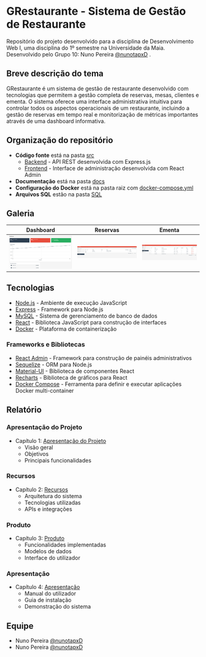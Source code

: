 ﻿# GRestaurante - Sistema de Gestão de Restaurante

Repositório do projeto desenvolvido para a disciplina de Desenvolvimento Web I, uma disciplina do 1º semestre na Universidade da Maia. Desenvolvido pelo Grupo 10: Nuno Pereira [@nunotapxD](https://github.com/nunotapxD) .

## Breve descrição do tema

GRestaurante é um sistema de gestão de restaurante desenvolvido com tecnologias que permitem a gestão completa de reservas, mesas, clientes e ementa. O sistema oferece uma interface administrativa intuitiva para controlar todos os aspectos operacionais de um restaurante, incluindo a gestão de reservas em tempo real e monitorização de métricas importantes através de uma dashboard informativa.

## Organização do repositório

* **Código fonte** está na pasta [src](src/)
  - [Backend](backend/) - API REST desenvolvida com Express.js
  - [Frontend](frontend/) - Interface de administração desenvolvida com React Admin
* **Documentação** está na pasta [docs](docs/)
* **Configuração do Docker** está na pasta raiz com [docker-compose.yml](docker-compose.yml)
* **Arquivos SQL** estão na pasta [SQL](SQL/)

## Galeria

| Dashboard | Reservas | Ementa |
|-----------|----------|-----------|
| ![Dashboard](docs/dashboard.png) | ![Reservas](docs/reservas.png) | ![Menu](docs/ementa.png) |

## Tecnologias

* [Node.js](https://nodejs.org/) - Ambiente de execução JavaScript
* [Express](https://expressjs.com/) - Framework para Node.js
* [MySQL](https://www.mysql.com/) - Sistema de gerenciamento de banco de dados
* [React](https://reactjs.org/) - Biblioteca JavaScript para construção de interfaces
* [Docker](https://www.docker.com/) - Plataforma de containerização

### Frameworks e Bibliotecas

* [React Admin](https://marmelab.com/react-admin/) - Framework para construção de painéis administrativos
* [Sequelize](https://sequelize.org/) - ORM para Node.js
* [Material-UI](https://mui.com/) - Biblioteca de componentes React
* [Recharts](https://recharts.org/) - Biblioteca de gráficos para React
* [Docker Compose](https://docs.docker.com/compose/) - Ferramenta para definir e executar aplicações Docker multi-container

## Relatório

### Apresentação do Projeto
* Capítulo 1: [Apresentação do Projeto](docs/c1.md)
  - Visão geral
  - Objetivos
  - Principais funcionalidades

### Recursos
* Capítulo 2: [Recursos](docs/c2.md)
  - Arquitetura do sistema
  - Tecnologias utilizadas
  - APIs e integrações

### Produto
* Capítulo 3: [Produto](docs/c3.md)
  - Funcionalidades implementadas
  - Modelos de dados
  - Interface do utilizador

### Apresentação
* Capítulo 4: [Apresentação](docs/c4.md)
  - Manual do utilizador
  - Guia de instalação
  - Demonstração do sistema

## Equipe
* Nuno Pereira [@nunotapxD](https://github.com/nunotapxD)
* Nuno Pereira [@nunotapxD](https://github.com/nunotapxD)
